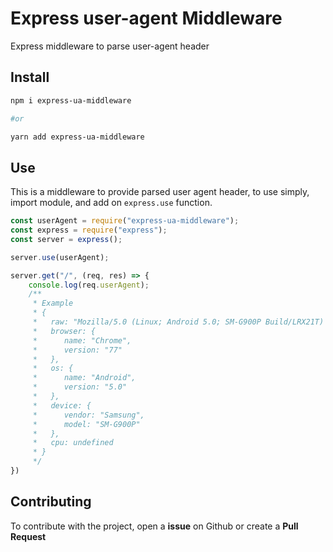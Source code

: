 # Express user-agent Middleware

Express middleware to parse user-agent header

## Install

```sh
npm i express-ua-middleware

#or

yarn add express-ua-middleware
```

## Use

This is a middleware to provide parsed user agent header, to use simply, import module, and add on `express.use` function.

```js
const userAgent = require("express-ua-middleware");
const express = require("express");
const server = express();

server.use(userAgent);

server.get("/", (req, res) => {
	console.log(req.userAgent);
	/**
	 * Example
	 * {
	 *	 raw: "Mozilla/5.0 (Linux; Android 5.0; SM-G900P Build/LRX21T) AppleWebKit/537.36 (KHTML, like Gecko) Chrome/77.0.3865.120 Mobile Safari/537.36",
	 *	 browser: {
	 *	 	name: "Chrome",
	 *	 	version: "77"
	 *	 },
	 *	 os: {
	 *	 	name: "Android",
	 *	 	version: "5.0"
	 *	 },
	 *	 device: {
	 *	 	vendor: "Samsung",
	 *	 	model: "SM-G900P"
	 *	 },
	 *	 cpu: undefined
	 * }
	 */
})

```

## Contributing

To contribute with the project, open a **issue** on Github or create a **Pull Request**
